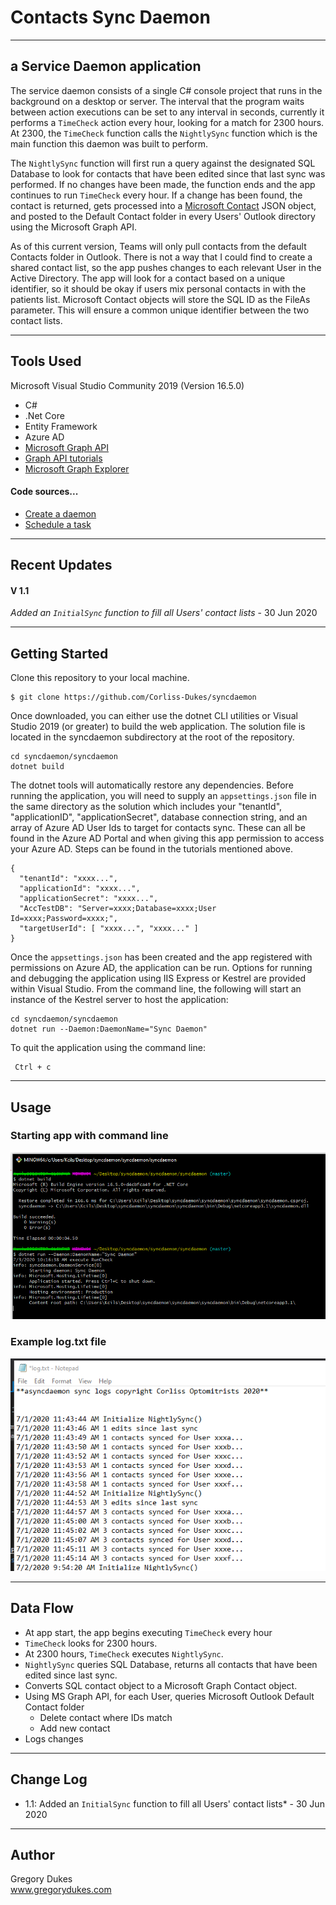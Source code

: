 # Contacts Sync Daemon
---------------------------------

## a Service Daemon application

The service daemon consists of a single C# console project that runs in the background on a desktop or server. 
The interval that the program waits between action executions can be set to any interval in seconds, currently it 
performs a `TimeCheck` action every hour, looking for a match for 2300 hours.  At 2300, the ```TimeCheck``` function
calls the `NightlySync` function which is the main function this daemon was built to perform.

The `NightlySync` function will first run a query against the designated SQL Database to look for contacts that have
been edited since that last sync was performed. If no changes have been made, the function ends and the app continues 
to run `TimeCheck` every hour.
If a change has been found, the contact is returned, gets processed into a [Microsoft Contact](https://docs.microsoft.com/en-us/graph/api/resources/contact?view=graph-rest-1.0) 
JSON object, and posted to the Default Contact folder in every Users' Outlook directory using the Microsoft Graph API.

As of this current version, Teams will only pull contacts from the default Contacts folder in Outlook.  There is not
 a way that I could find to create a shared contact list, so the app pushes changes to each relevant User in the 
Active Directory.  The app will look for a contact based on a unique identifier, so it should be okay if users mix 
personal contacts in with the patients list.  Microsoft Contact objects will store the SQL ID as the FileAs 
parameter.  This will ensure a common unique identifier between the two contact lists. 


---------------------------------

## Tools Used
Microsoft Visual Studio Community 2019 (Version 16.5.0)

- C#
- .Net Core
- Entity Framework
- Azure AD
- [Microsoft Graph API](https://docs.microsoft.com/en-us/graph/?view=graph-rest-1.0)
- [Graph API tutorials](https://developer.microsoft.com/en-us/graph/get-started/dotnet-core)
- [Microsoft Graph Explorer](https://developer.microsoft.com/en-us/graph/graph-explorer)


#### Code sources...
- [Create a daemon](https://www.wintellect.com/creating-a-daemon-with-net-core-part-1/)
- [Schedule a task](https://medium.com/@NitinManju/a-simple-scheduled-task-using-c-and-net-c9d3230769ea)

---------------------------------

## Recent Updates

#### V 1.1
*Added an `InitialSync` function to fill all Users' contact lists* - 30 Jun 2020

---------------------------

## Getting Started

Clone this repository to your local machine.
```
$ git clone https://github.com/Corliss-Dukes/syncdaemon
```
Once downloaded, you can either use the dotnet CLI utilities or Visual Studio 2019 (or greater) to build the web 
application. The solution file is located in the syncdaemon subdirectory at the root of the repository.
```
cd syncdaemon/syncdaemon
dotnet build
```
The dotnet tools will automatically restore any dependencies. Before running the application, you will need to supply 
an `appsettings.json` file in the same directory as the solution which includes your "tenantId", "applicationID",
"applicationSecret", database connection string, and an array of Azure AD User Ids to target for contacts sync.  These
can all be found in the Azure AD Portal and when giving this app permission to access your Azure AD.  Steps can be found
in the tutorials mentioned above.

```
{
  "tenantId": "xxxx...",
  "applicationId": "xxxx...",
  "applicationSecret": "xxxx...",
  "AccTestDB": "Server=xxxx;Database=xxxx;User Id=xxxx;Password=xxxx;",
  "targetUserId": [ "xxxx...", "xxxx..." ]
}
```
Once the `appsettings.json` has been created and the app registered with permissions on Azure AD, the application can be run. Options for running and debugging the application using IIS Express or Kestrel are provided within Visual Studio. From the command line, the following will start an instance of the Kestrel server to host the application:
```
cd syncdaemon/syncdaemon
dotnet run --Daemon:DaemonName="Sync Daemon"
```

To quit the application using the command line:
```
 Ctrl + c
```

---------------------------------

## Usage

### Starting app with command line
![app running in command line](/syncdaemon/lib/assets/dotnetRun.PNG)

### Example log.txt file
![example log.txt file](/syncdaemon/lib/assets/log.PNG)


---------------------------
## Data Flow 
* At app start, the app begins executing `TimeCheck` every hour
* `TimeCheck` looks for 2300 hours.
* At 2300 hours, `TimeCheck` executes `NightlySync`.
* `NightlySync` queries SQL Database, returns all contacts that have been edited since last sync.
* Converts SQL contact object to a Microsoft Graph Contact object.
* Using MS Graph API, for each User, queries Microsoft Outlook Default Contact folder
    * Delete contact where IDs match
    * Add new contact
* Logs changes  
---------------------------


## Change Log
* 1.1: Added an `InitialSync` function to fill all Users' contact lists* - 30 Jun 2020

------------------------------

## Author
Gregory Dukes <br>
www.gregorydukes.com